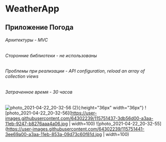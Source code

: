 # WeatherApp

## Приложение Погода

###### Архитектуры - MVC 
###### Cторонние библиотеки - не использованы
###### Проблемы при реализации - API configuration, reload an array of collection views 
###### Затраченное время - 30 часов

![photo_2021-04-22_20-32-56 (2)](https://user-images.githubusercontent.com/64302239/115751423-3aba7c80-a3aa-11eb-8662-8087c192621d.jpg){:height="36px" width="36px"}
![photo_2021-04-22_20-32-56](https://user-images.githubusercontent.com/64302239/115751437-3db56d00-a3aa-11eb-9247-b8276aaa4a06.jpg | width=100)
![photo_2021-04-22_20-32-55](https://user-images.githubusercontent.com/64302239/115751441-3ee69a00-a3aa-11eb-853a-09d73c60f81d.jpg | width=100)
